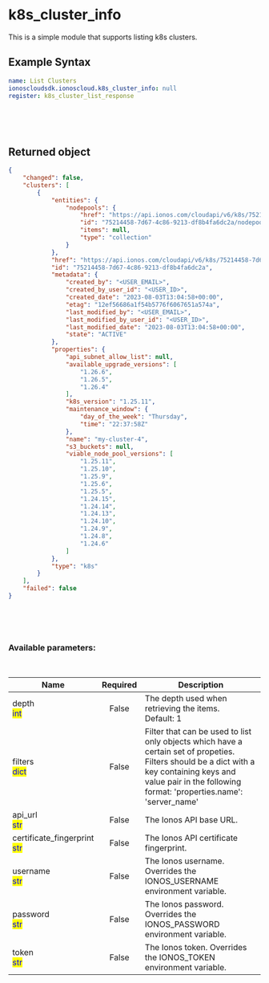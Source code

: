 # k8s_cluster_info

This is a simple module that supports listing k8s clusters.

## Example Syntax


```yaml
name: List Clusters
ionoscloudsdk.ionoscloud.k8s_cluster_info: null
register: k8s_cluster_list_response

```

&nbsp;

&nbsp;
## Returned object
```json
{
    "changed": false,
    "clusters": [
        {
            "entities": {
                "nodepools": {
                    "href": "https://api.ionos.com/cloudapi/v6/k8s/75214458-7d67-4c86-9213-df8b4fa6dc2a/nodepools",
                    "id": "75214458-7d67-4c86-9213-df8b4fa6dc2a/nodepools",
                    "items": null,
                    "type": "collection"
                }
            },
            "href": "https://api.ionos.com/cloudapi/v6/k8s/75214458-7d67-4c86-9213-df8b4fa6dc2a",
            "id": "75214458-7d67-4c86-9213-df8b4fa6dc2a",
            "metadata": {
                "created_by": "<USER_EMAIL>",
                "created_by_user_id": "<USER_ID>",
                "created_date": "2023-08-03T13:04:58+00:00",
                "etag": "12ef56686a1f54b5776f6067651a574a",
                "last_modified_by": "<USER_EMAIL>",
                "last_modified_by_user_id": "<USER_ID>",
                "last_modified_date": "2023-08-03T13:04:58+00:00",
                "state": "ACTIVE"
            },
            "properties": {
                "api_subnet_allow_list": null,
                "available_upgrade_versions": [
                    "1.26.6",
                    "1.26.5",
                    "1.26.4"
                ],
                "k8s_version": "1.25.11",
                "maintenance_window": {
                    "day_of_the_week": "Thursday",
                    "time": "22:37:58Z"
                },
                "name": "my-cluster-4",
                "s3_buckets": null,
                "viable_node_pool_versions": [
                    "1.25.11",
                    "1.25.10",
                    "1.25.9",
                    "1.25.6",
                    "1.25.5",
                    "1.24.15",
                    "1.24.14",
                    "1.24.13",
                    "1.24.10",
                    "1.24.9",
                    "1.24.8",
                    "1.24.6"
                ]
            },
            "type": "k8s"
        }
    ],
    "failed": false
}

```

&nbsp;

&nbsp;
### Available parameters:
&nbsp;

<table data-full-width="true">
  <thead>
    <tr>
      <th width="22.8vw">Name</th>
      <th width="10.8vw" align="center">Required</th>
      <th>Description</th>
    </tr>
  </thead>
  <tbody>
  <tr>
  <td>depth<br/><mark style="color:blue;">int</mark></td>
  <td align="center">False</td>
  <td>The depth used when retrieving the items.<br />Default: 1</td>
  </tr>
  <tr>
  <td>filters<br/><mark style="color:blue;">dict</mark></td>
  <td align="center">False</td>
  <td>Filter that can be used to list only objects which have a certain set of propeties. Filters should be a dict with a key containing keys and value pair in the following format: 'properties.name': 'server_name'</td>
  </tr>
  <tr>
  <td>api_url<br/><mark style="color:blue;">str</mark></td>
  <td align="center">False</td>
  <td>The Ionos API base URL.</td>
  </tr>
  <tr>
  <td>certificate_fingerprint<br/><mark style="color:blue;">str</mark></td>
  <td align="center">False</td>
  <td>The Ionos API certificate fingerprint.</td>
  </tr>
  <tr>
  <td>username<br/><mark style="color:blue;">str</mark></td>
  <td align="center">False</td>
  <td>The Ionos username. Overrides the IONOS_USERNAME environment variable.</td>
  </tr>
  <tr>
  <td>password<br/><mark style="color:blue;">str</mark></td>
  <td align="center">False</td>
  <td>The Ionos password. Overrides the IONOS_PASSWORD environment variable.</td>
  </tr>
  <tr>
  <td>token<br/><mark style="color:blue;">str</mark></td>
  <td align="center">False</td>
  <td>The Ionos token. Overrides the IONOS_TOKEN environment variable.</td>
  </tr>
  </tbody>
</table>

